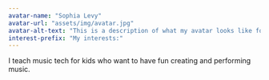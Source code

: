 ```yaml
---
avatar-name: "Sophia Levy"
avatar-url: "assets/img/avatar.jpg"
avatar-alt-text: "This is a description of what my avatar looks like for people who can't see it."
interest-prefix: "My interests:"
---
```


I teach music tech for kids who want to have fun creating and performing music.
